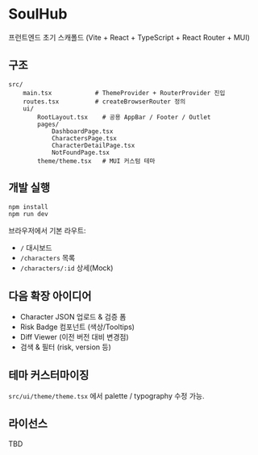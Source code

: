 # SoulHub

프런트엔드 초기 스캐폴드 (Vite + React + TypeScript + React Router + MUI)

## 구조
```
src/
	main.tsx            # ThemeProvider + RouterProvider 진입
	routes.tsx          # createBrowserRouter 정의
	ui/
		RootLayout.tsx    # 공용 AppBar / Footer / Outlet
		pages/
			DashboardPage.tsx
			CharactersPage.tsx
			CharacterDetailPage.tsx
			NotFoundPage.tsx
		theme/theme.tsx   # MUI 커스텀 테마
```

## 개발 실행
```bash
npm install
npm run dev
```

브라우저에서 기본 라우트:
- `/` 대시보드
- `/characters` 목록
- `/characters/:id` 상세(Mock)

## 다음 확장 아이디어
- Character JSON 업로드 & 검증 폼
- Risk Badge 컴포넌트 (색상/Tooltips)
- Diff Viewer (이전 버전 대비 변경점)
- 검색 & 필터 (risk, version 등)

## 테마 커스터마이징
`src/ui/theme/theme.tsx` 에서 palette / typography 수정 가능.

## 라이선스
TBD